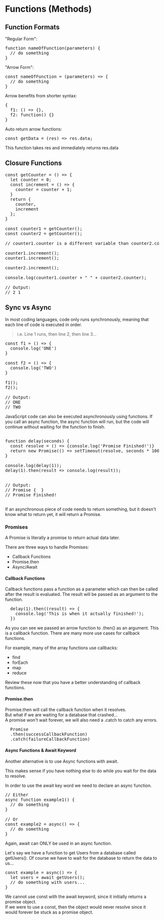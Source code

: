 # Functions (Methods)

## Function Formats

"Regular Form":
<pre>
function nameOfFunction(parameters) {
  // do something
}
</pre>

"Arrow Form":
<pre>
const nameOfFunction = (parameters) => {
  // do something
}
</pre>

Arrow benefits from shorter syntax:
<pre>
{
  f1: () => {},
  f2: function() {}
}
</pre>

Auto return arrow functions:
<pre>
const getData = (res) => res.data;
</pre>

This function takes res and immediately returns res.data

## Closure Functions

<pre>
const getCounter = () => {
  let counter = 0;
  const increment = () => {
    counter = counter + 1;
  }
  return {
    counter,
    increment
  };
}

const counter1 = getCounter();
const counter2 = getCounter();

// counter1.counter is a different variable than counter2.counter

counter1.increment();
counter1.increment();

counter2.increment();

console.log(counter1.counter + " " + counter2.counter);

// Output:
// 2 1
</pre>

## Sync vs Async

In most coding languages, code only runs synchronously, meaning that each line of code is executed in order.

>i.e. Line 1 runs, then line 2, then line 3...

<pre>
const f1 = () => {
  console.log('ONE')
}

const f2 = () => {
  console.log('TWO')
}

f1();
f2();

// Output:
// ONE
// TWO
</pre>

JavaScript code can also be executed asynchronously using functions. If you call an async function, the async function will run, but the code will continue without waiting for the function to finish.

<pre>

function delay(seconds) {
  const resolve = () => {console.log('Promise Finished!')}
  return new Promise(() => setTimeout(resolve, seconds * 1000));
}

console.log(delay(1));
delay(1).then(result => console.log(result));


// Output: 
// Promise { <pending> }
// Promise Finished!

</pre>

If an asynchronous piece of code needs to return something, but it doesn't know what to return yet, it will return a Promise.

### Promises

A Promise is literally a promise to return actual data later. 

There are three ways to handle Promises:
- Callback Functions
- Promise.then
- Async/Await

#### Callback Functions

Callback functions pass a function as a parameter which can then be called after the result is evaluated. The result will be passed as an argument to the function.

<pre>
  delay(1).then((result) => {
    console.log('This is when it actually finished!');
  })
</pre>

As you can see we passed an arrow function to .then() as an argument. This is a callback function. There are many more use cases for callback functions.

For example, many of the array functions use callbacks:
- find
- forEach
- map
- reduce

Review these now that you have a better understanding of callback functions.

#### Promise.then

Promise.then will call the callback function when it resolves.  
But what if we are waiting for a database that crashed...  
A promise won't wait forever, we will also need a .catch to catch any errors.

<pre>
  Promise
  .then(successCallbackFunction)
  .catch(failureCallbackFunction)
</pre>

#### Async Functions & Await Keyword

Another alternative is to use Async functions with await.

This makes sense if you have nothing else to do while you wait for the data to resolve.  

In order to use the await key word we need to declare an async function.
<pre>
// Either
async function example1() {
  // do something
}

// Or
const example2 = async() => {
  // do something
}
</pre>

Again, await can ONLY be used in an async function.

Let's say we have a function to get Users from a database called getUsers(). 
Of course we have to wait for the database to return the data to us...
<pre>
const example = async() => {
  let users = await getUsers();
  // do something with users...
}
</pre>

We cannot use const with the await keyword, since it initially returns a promise object.  
If we were to use a const, then the object would never resolve since it would forever be stuck as a promise object.

